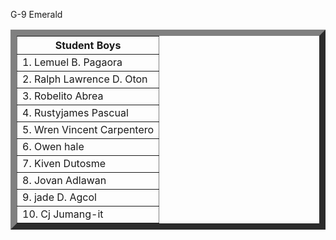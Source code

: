 <p> G-9 Emerald </p>
<p>
  <table border="10">
           <tr>
                 <th>Student Boys</th>
           </tr><tr>
                  <td>1. Lemuel B. Pagaora</td>
           </tr>
           <tr>
                  <td>2. Ralph Lawrence D. Oton</td>
           </tr>
           <tr>
                  <td>3. Robelito Abrea</td>
           </tr>
           <tr>
                   <td>4. Rustyjames Pascual</td>
           </tr>
           <tr>
                  <td>5. Wren Vincent Carpentero</td>
           </tr>
           <tr>
                   <td>6. Owen hale</td>
           </tr>
           <tr>
                   <td>7. Kiven Dutosme</td>
           </tr>
           <tr>  
                   <td>8. Jovan Adlawan</td>
           </tr>
           <tr>
                   <td>9. jade D. Agcol</td>
           </tr>
           <tr>    
                    <td>10. Cj Jumang-it</td>
           </tr>
  </table>
  
